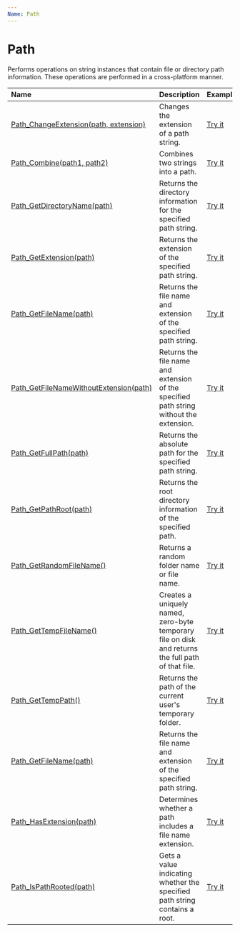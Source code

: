 ```yaml
---
Name: Path
---
```


# Path

Performs operations on string instances that contain file or directory path information. These operations are performed in a cross-platform manner.

| Name | Description | Example |
| :--- | :---------- | :------ |
| [Path_ChangeExtension(path, extension)](/path-change-extension) | Changes the extension of a path string. | [Try it]()|
| [Path_Combine(path1, path2)](/path-combine) | Combines two strings into a path. | [Try it]()|
| [Path_GetDirectoryName(path)](/path-get-directory-name) | Returns the directory information for the specified path string. | [Try it]()|
| [Path_GetExtension(path)](/path-get-extension) | Returns the extension of the specified path string. | [Try it]()|
| [Path_GetFileName(path)](/path-get-file-name) | Returns the file name and extension of the specified path string. | [Try it]()|
| [Path_GetFileNameWithoutExtension(path)](/path-get-file-name-without-extension) | Returns the file name and extension of the specified path string without the extension. | [Try it]()|
| [Path_GetFullPath(path)](/path-get-full-path) | Returns the absolute path for the specified path string. | [Try it]()|
| [Path_GetPathRoot(path)](/path-get-path-root) | Returns the root directory information of the specified path. | [Try it]()|
| [Path_GetRandomFileName()](/path-get-random-file-name) | Returns a random folder name or file name. | [Try it]()|
| [Path_GetTempFileName()](/path-get-temp-file-name) | Creates a uniquely named, zero-byte temporary file on disk and returns the full path of that file. | [Try it]()|
| [Path_GetTempPath()](/path-get-temp-path) | Returns the path of the current user's temporary folder. | [Try it]()|
| [Path_GetFileName(path)](/path-get-file-name) | Returns the file name and extension of the specified path string. | [Try it]()|
| [Path_HasExtension(path)](/path-get-has-extension) | Determines whether a path includes a file name extension. | [Try it]()|
| [Path_IsPathRooted(path)](/path-get-is-path-rooted) | Gets a value indicating whether the specified path string contains a root. | [Try it]()|
